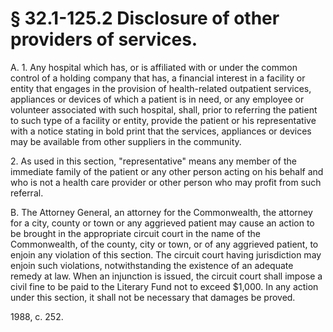 # § 32.1-125.2 Disclosure of other providers of services.

<p>A. 1. Any hospital which has, or is affiliated with or under the common control of a holding company that has, a financial interest in a facility or entity that engages in the provision of health-related outpatient services, appliances or devices of which a patient is in need, or any employee or volunteer associated with such hospital, shall, prior to referring the patient to such type of a facility or entity, provide the patient or his representative with a notice stating in bold print that the services, appliances or devices may be available from other suppliers in the community.</p><p>2. As used in this section, "representative" means any member of the immediate family of the patient or any other person acting on his behalf and who is not a health care provider or other person who may profit from such referral.</p><p>B. The Attorney General, an attorney for the Commonwealth, the attorney for a city, county or town or any aggrieved patient may cause an action to be brought in the appropriate circuit court in the name of the Commonwealth, of the county, city or town, or of any aggrieved patient, to enjoin any violation of this section. The circuit court having jurisdiction may enjoin such violations, notwithstanding the existence of an adequate remedy at law. When an injunction is issued, the circuit court shall impose a civil fine to be paid to the Literary Fund not to exceed $1,000. In any action under this section, it shall not be necessary that damages be proved.</p><p>1988, c. 252.</p>